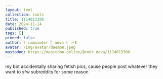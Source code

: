 ```yaml
---
layout: toot
collection: toots
title: 1114013300
date: 2024-11-14
published: true
tags: []
pinned: false
author: ⸸ commander ░ nova ⸸ :~$
avatar: /img/avatar/daemon.jpeg
mastodon: https://mastodon.online/@cmdr_nova/1114013300
---
```


my bot accidentally sharing fetish pics, cause people post whatever they want to sfw subreddits for some reason
